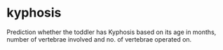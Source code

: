 # kyphosis
Prediction whether the toddler has Kyphosis based on its age in months, number of vertebrae involved and no. of vertebrae operated on.

